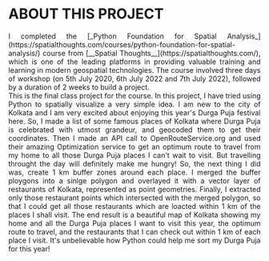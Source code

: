 # ABOUT THIS PROJECT

<div style="text-align: justify">I completed the [_Python Foundation for Spatial Analysis_](https://spatialthoughts.com/courses/python-foundation-for-spatial-analysis/) course from [__Spatial Thoughts__](https://spatialthoughts.com/), which is one of the leading platforms in providing valuable training and learning in modern geospatial technologies. The course involved three days of workshop (on 5th July 2020, 6th July 2022 and 7th July 2022), followed by a duration of 2 weeks to build a project.</div>

<div style="text-align: justify">This is the final class project for the course. In this project, I have tried using Python to spatially visualize a very simple idea.  
I am new to the city of Kolkata and I am very excited about enjoying this year's Durga Puja festival here. So, I made a list of some famous places of Kolkata where Durga Puja is celebrated with utmost grandeur, and geocoded them to get their coordinates.  
Then I made an API call to OpenRouteService.org and used their amazing Optimization service to get an optimum route to travel from my home to all those Durga Puja places I can't wait to visit.  
But travelling throught the day will definitely make me hungry! So, the next thing I did was, create 1 km buffer zones around each place. I merged the buffer ploygons into a sinlge polygon and overlayed it with a vector layer of restaurants of Kolkata, represented as point geometries. Finally, I extracted only those restaurant points which intersected with the merged polygon, so that I could get all those restaurants which are loacted within 1 km of the places I shall visit.  
The end result is a beautiful map of Kolkata showing my home and all the Durga Puja places I want to visit this year, the optimum route to travel, and the restaurants that I can check out within 1 km of each place I visit. It's unbelievable how Python could help me sort my Durga Puja for this year!</div>
